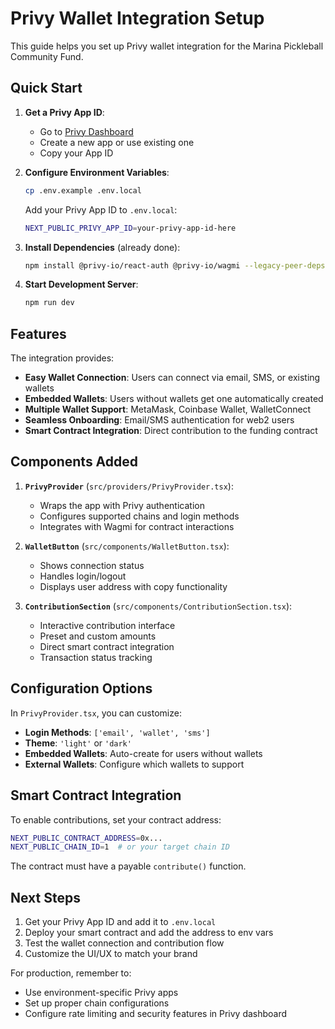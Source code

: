 # Privy Wallet Integration Setup

This guide helps you set up Privy wallet integration for the Marina Pickleball Community Fund.

## Quick Start

1. **Get a Privy App ID**:
   - Go to [Privy Dashboard](https://dashboard.privy.io/)
   - Create a new app or use existing one
   - Copy your App ID

2. **Configure Environment Variables**:
   ```bash
   cp .env.example .env.local
   ```
   
   Add your Privy App ID to `.env.local`:
   ```bash
   NEXT_PUBLIC_PRIVY_APP_ID=your-privy-app-id-here
   ```

3. **Install Dependencies** (already done):
   ```bash
   npm install @privy-io/react-auth @privy-io/wagmi --legacy-peer-deps
   ```

4. **Start Development Server**:
   ```bash
   npm run dev
   ```

## Features

The integration provides:

- **Easy Wallet Connection**: Users can connect via email, SMS, or existing wallets
- **Embedded Wallets**: Users without wallets get one automatically created
- **Multiple Wallet Support**: MetaMask, Coinbase Wallet, WalletConnect
- **Seamless Onboarding**: Email/SMS authentication for web2 users
- **Smart Contract Integration**: Direct contribution to the funding contract

## Components Added

1. **`PrivyProvider`** (`src/providers/PrivyProvider.tsx`):
   - Wraps the app with Privy authentication
   - Configures supported chains and login methods
   - Integrates with Wagmi for contract interactions

2. **`WalletButton`** (`src/components/WalletButton.tsx`):
   - Shows connection status
   - Handles login/logout
   - Displays user address with copy functionality

3. **`ContributionSection`** (`src/components/ContributionSection.tsx`):
   - Interactive contribution interface
   - Preset and custom amounts
   - Direct smart contract integration
   - Transaction status tracking

## Configuration Options

In `PrivyProvider.tsx`, you can customize:

- **Login Methods**: `['email', 'wallet', 'sms']`
- **Theme**: `'light'` or `'dark'`
- **Embedded Wallets**: Auto-create for users without wallets
- **External Wallets**: Configure which wallets to support

## Smart Contract Integration

To enable contributions, set your contract address:

```bash
NEXT_PUBLIC_CONTRACT_ADDRESS=0x...
NEXT_PUBLIC_CHAIN_ID=1  # or your target chain ID
```

The contract must have a payable `contribute()` function.

## Next Steps

1. Get your Privy App ID and add it to `.env.local`
2. Deploy your smart contract and add the address to env vars
3. Test the wallet connection and contribution flow
4. Customize the UI/UX to match your brand

For production, remember to:
- Use environment-specific Privy apps
- Set up proper chain configurations
- Configure rate limiting and security features in Privy dashboard
